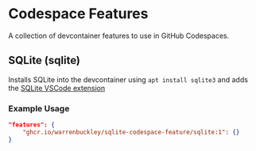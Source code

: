 # Codespace Features
A collection of devcontainer features to use in GitHub Codespaces.

## SQLite (sqlite)

Installs SQLite into the devcontainer using `apt install sqlite3` and adds the [SQLite VSCode extension](https://marketplace.visualstudio.com/items?itemName=alexcvzz.vscode-sqlite)

### Example Usage

```json
"features": {
    "ghcr.io/warrenbuckley/sqlite-codespace-feature/sqlite:1": {}
}
```
